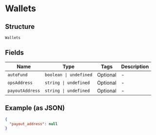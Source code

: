 
# Wallets

## Structure

`Wallets`

## Fields

| Name | Type | Tags | Description |
|  --- | --- | --- | --- |
| `autoFund` | `boolean \| undefined` | Optional | - |
| `opsAddress` | `string \| undefined` | Optional | - |
| `payoutAddress` | `string \| undefined` | Optional | - |

## Example (as JSON)

```json
{
  "payout_address": null
}
```

